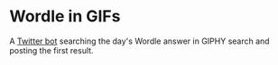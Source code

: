 # Wordle in GIFs
A [Twitter bot](https://twitter.com/WorldInGIFs) searching the day's Wordle answer in GIPHY search and posting the first result. 
